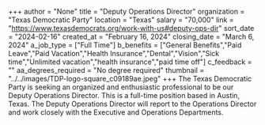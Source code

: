 +++
author = "None"
title = "Deputy Operations Director"
organization = "Texas Democratic Party"
location = "Texas"
salary = "70,000"
link = "https://www.texasdemocrats.org/work-with-us#deputy-ops-dir"
sort_date = "2024-02-16"
created_at = "February 16, 2024"
closing_date = "March 6, 2024"
a_job_type = ["Full Time"]
b_benefits = ["General Benefits","Paid Leave","Paid Vacation","Health Insurance","Dental","Vision","Sick time","Unlimited vacation","health insurance","paid time off"]
c_feedback = ""
aa_degrees_required = "No degree required"
thumbnail = "../../images/TDP-logo-square_c09189ae.jpeg"
+++
The Texas Democratic Party is seeking an organized and enthusiastic professional to be our Deputy Operations Director. This is a full-time position based in Austin, Texas. The Deputy Operations Director will report to the Operations Director and work closely with the Executive and Operations Departments.